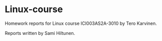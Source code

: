 # Linux-course
Homework reports for Linux course ICI003AS2A-3010 by Tero Karvinen.

Reports written by Sami Hiltunen.
